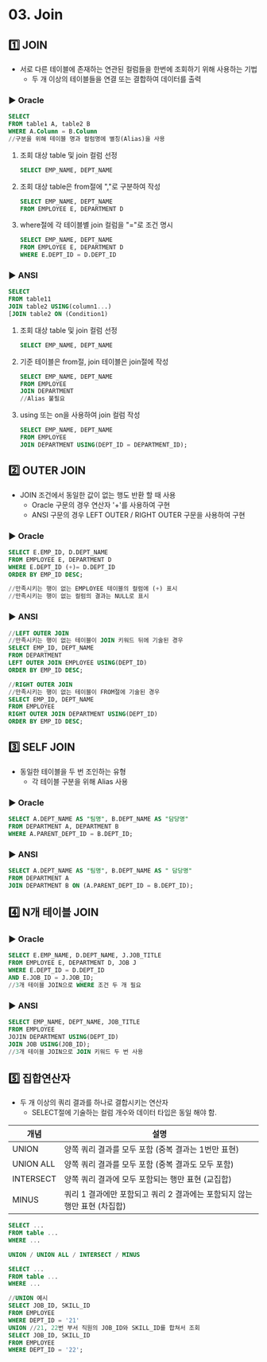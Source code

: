 # 03. Join

## 1️⃣ JOIN

* 서로 다른 테이블에 존재하는 연관된 컬럼들을 한번에 조회하기 위해 사용하는 기법
  * 두 개 이상의 테이블들을 연결 또는 결합하여 데이터를 출력

### ▶️ Oracle

```sql
SELECT
FROM table1 A, table2 B
WHERE A.Column = B.Column
//구분을 위해 테이블 명과 컬럼명에 별칭(Alias)을 사용
```

1. 조회 대상 table 및 join 컬럼 선정

   ```sql
   SELECT EMP_NAME, DEPT_NAME
   ```

2. 조회 대상 table은 from절에 ","로 구분하여 작성

   ```sql
   SELECT EMP_NAME, DEPT_NAME
   FROM EMPLOYEE E, DEPARTMENT D
   ```

3. where절에 각 테이블별 join 컬럼을 "="로 조건 명시

   ```sql
   SELECT EMP_NAME, DEPT_NAME
   FROM EMPLOYEE E, DEPARTMENT D
   WHERE E.DEPT_ID = D.DEPT_ID
   ```

### ▶️ ANSI

```SQL
SELECT
FROM table11
JOIN table2 USING(column1...)
[JOIN table2 ON (Condition1)
```

1. 조회 대상 table 및 join 컬럼 선정

   ```sql
   SELECT EMP_NAME, DEPT_NAME
   ```

2. 기준 테이블은 from절, join 테이블은 join절에 작성

   ```sql
   SELECT EMP_NAME, DEPT_NAME
   FROM EMPLOYEE
   JOIN DEPARTMENT
   //Alias 불필요
   ```

3. using 또는 on을 사용하여 join 컬럼 작성

   ```sql
   SELECT EMP_NAME, DEPT_NAME
   FROM EMPLOYEE
   JOIN DEPARTMENT USING(DEPT_ID = DEPARTMENT_ID);
   ```

## 2️⃣ OUTER JOIN

* JOIN 조건에서 동일한 값이 없는 행도 반환 할 때 사용
  * Oracle 구문의 경우 연산자 '+'를 사용하여 구현
  * ANSI 구문의 경우 LEFT OUTER / RIGHT OUTER 구문을 사용하여 구현

### ▶️ Oracle

```sql
SELECT E.EMP_ID, D.DEPT_NAME
FROM EMPLOYEE E, DEPARTMENT D
WHERE E.DEPT_ID (+)= D.DEPT_ID
ORDER BY EMP_ID DESC;

//만족시키는 행이 없는 EMPLOYEE 테이블의 컬럼에 (+) 표시
//만족시키는 행이 없는 컬럼의 결과는 NULL로 표시
```

### ▶️ ANSI

```sql
//LEFT OUTER JOIN
//만족시키는 행이 없는 테이블이 JOIN 키워드 뒤에 기술된 경우
SELECT EMP_ID, DEPT_NAME
FROM DEPARTMENT
LEFT OUTER JOIN EMPLOYEE USING(DEPT_ID)
ORDER BY EMP_ID DESC;

//RIGHT OUTER JOIN
//만족시키는 행이 없는 테이블이 FROM절에 기술된 경우
SELECT EMP_ID, DEPT_NAME
FROM EMPLOYEE
RIGHT OUTER JOIN DEPARTMENT USING(DEPT_ID)
ORDER BY EMP_ID DESC;
```



## 3️⃣ SELF JOIN

* 동일한 테이블을 두 번 조인하는 유형
  * 각 테이블 구분을 위해 Alias 사용

### ▶️ Oracle

```sql
SELECT A.DEPT_NAME AS "팀명", B.DEPT_NAME AS "담당명"
FROM DEPARTMENT A, DEPARTMENT B
WHERE A.PARENT_DEPT_ID = B.DEPT_ID;
```

### ▶️ ANSI

```sql
SELECT A.DEPT_NAME AS "팀명", B.DEPT_NAME AS " 담당명"
FROM DEPARTMENT A
JOIN DEPARTMENT B ON (A.PARENT_DEPT_ID = B.DEPT_ID);
```



## 4️⃣ N개 테이블 JOIN

### ▶️ Oracle

```sql
SELECT E.EMP_NAME, D.DEPT_NAME, J.JOB_TITLE
FROM EMPLOYEE E, DEPARTMENT D, JOB J
WHERE E.DEPT_ID = D.DEPT_ID
AND E.JOB_ID = J.JOB_ID;
//3개 테이블 JOIN으로 WHERE 조건 두 개 필요
```

### ▶️ ANSI

```sql
SELECT EMP_NAME, DEPT_NAME, JOB_TITLE
FROM EMPLOYEE
JOJIN DEPARTMENT USING(DEPT_ID)
JOIN JOB USING(JOB_ID);
//3개 테이블 JOIN으로 JOIN 키워드 두 번 사용
```

## 5️⃣ 집합연산자

* 두 개 이상의 쿼리 결과를 하나로 결합시키는 연산자
  * SELECT절에 기술하는 컬럼 개수와 데이터 타입은 동일 해야 함.

| 개념      | 설명                                                         |
| --------- | ------------------------------------------------------------ |
| UNION     | 양쪽 쿼리 결과를 모두 포함 (중복 결과는 1번만 표현)          |
| UNION ALL | 양쪽 쿼리 결과를 모두 포함 (중복 결과도 모두 포함)           |
| INTERSECT | 양쪽 쿼리 결과에 모두 포함되는 행만 표현 (교집합)            |
| MINUS     | 쿼리 1 결과에만 포함되고 쿼리 2 결과에는 포함되지 않는 행만 표현 (차집합) |

```sql
SELECT ...
FROM table ...
WHERE ...

UNION / UNION ALL / INTERSECT / MINUS

SELECT ...
FROM table ...
WHERE ...

//UNION 예시
SELECT JOB_ID, SKILL_ID
FROM EMPLOYEE
WHERE DEPT_ID = '21'
UNION //21, 22번 부서 직원의 JOB_ID와 SKILL_ID를 합쳐서 조회
SELECT JOB_ID, SKILL_ID
FROM EMPLOYEE
WHERE DEPT_ID = '22';
```

